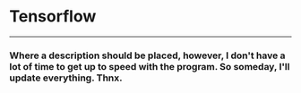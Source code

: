 # Tensorflow

---

### Where a description should be placed, however, I don't have a lot of time to get up to speed with the program. So someday, I'll update everything. Thnx.